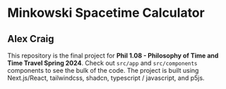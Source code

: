 # Minkowski Spacetime Calculator

## Alex Craig

This repository is the final project for **Phil 1.08 - Philosophy of Time and Time Travel Spring 2024**. Check out `src/app` and `src/components` components to see the bulk of the code. The project is built using Next.js/React, tailwindcss, shadcn, typescript / javascript, and p5js.
